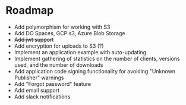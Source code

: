 # Roadmap

- Add polymorphism for working with S3
- Add DO Spaces, GCP s3, Azure Blob Storage
- ~~Add jwt support~~
- Add encryption for uploads to S3 (?)
- Implement an application example with auto-updating
- Implement gathering of statistics on the number of clients, versions used, and the number of downloads
- Add application code signing functionality for avoiding "Unknown Publisher" warnings 
- Add "Forgot password" feature
- Add email support
- Add slack notifications